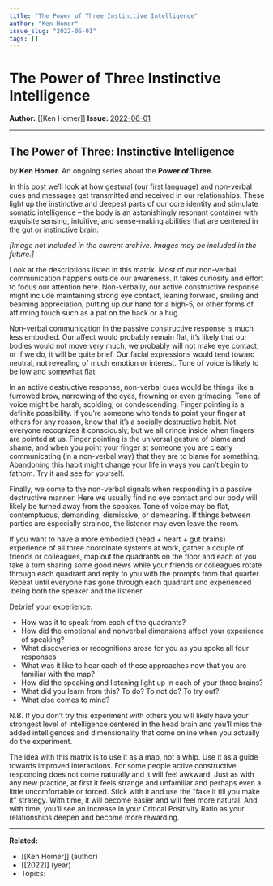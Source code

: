 ```yaml
---
title: "The Power of Three Instinctive Intelligence"
author: "Ken Homer"
issue_slug: "2022-06-01"
tags: []
---
```


# The Power of Three Instinctive Intelligence

**Author:** [[Ken Homer]]
**Issue:** [2022-06-01](https://plex.collectivesensecommons.org/2022-06-01/)

---

## The Power of Three: Instinctive Intelligence
by **Ken Homer.** An ongoing series about the **Power of Three.**

In this post we’ll look at how gestural (our first language) and non-verbal cues and messages get transmitted and received in our relationships. These light up the instinctive and deepest parts of our core identity and stimulate somatic intelligence – the body is an astonishingly resonant container with exquisite sensing, intuitive, and sense-making abilities that are centered in the gut or instinctive brain.

*[Image not included in the current archive. Images may be included in the future.]*

Look at the descriptions listed in this matrix. Most of our non-verbal communication happens outside our awareness. It takes curiosity and effort to focus our attention here. Non-verbally, our active constructive response might include maintaining strong eye contact, leaning forward, smiling and beaming appreciation, putting up our hand for a high-5, or other forms of affirming touch such as a pat on the back or a hug.

Non-verbal communication in the passive constructive response is much less embodied. Our affect would probably remain flat, it’s likely that our bodies would not move very much, we probably will not make eye contact, or if we do, it will be quite brief. Our facial expressions would tend toward neutral, not revealing of much emotion or interest. Tone of voice is likely to be low and somewhat flat.

In an active destructive response, non-verbal cues would be things like a furrowed brow, narrowing of the eyes, frowning or even grimacing. Tone of voice might be harsh, scolding, or condescending. Finger pointing is a definite possibility. If you’re someone who tends to point your finger at others for any reason, know that it’s a socially destructive habit. Not everyone recognizes it consciously, but we all cringe inside when fingers are pointed at us. Finger pointing is the universal gesture of blame and shame, and when you point your finger at someone you are clearly communicating (in a non-verbal way) that they are to blame for something. Abandoning this habit might change your life in ways you can’t begin to fathom. Try it and see for yourself.

Finally, we come to the non-verbal signals when responding in a passive destructive manner. Here we usually find no eye contact and our body will likely be turned away from the speaker. Tone of voice may be flat, contemptuous, demanding, dismissive, or demeaning. If things between parties are especially strained, the listener may even leave the room.

If you want to have a more embodied (head + heart + gut brains) experience of all three coordinate systems at work, gather a couple of friends or colleagues, map out the quadrants on the floor and each of you take a turn sharing some good news while your friends or colleagues rotate through each quadrant and reply to you with the prompts from that quarter. Repeat until everyone has gone through each quadrant and experienced  being both the speaker and the listener.

Debrief your experience:

- How was it to speak from each of the quadrants?
- How did the emotional and nonverbal dimensions affect your experience of speaking?
- What discoveries or recognitions arose for you as you spoke all four responses
- What was it like to hear each of these approaches now that you are familiar with the map?
- How did the speaking and listening light up in each of your three brains?
- What did you learn from this? To do? To not do? To try out?
- What else comes to mind?

N.B. If you don’t try this experiment with others you will likely have your strongest level of intelligence centered in the head brain and you’ll miss the added intelligences and dimensionality that come online when you actually do the experiment.

The idea with this matrix is to use it as a map, not a whip. Use it as a guide towards improved interactions. For some people active constructive responding does not come naturally and it will feel awkward. Just as with any new practice, at first it feels strange and unfamiliar and perhaps even a little uncomfortable or forced. Stick with it and use the “fake it till you make it” strategy. With time, it will become easier and will feel more natural. And with time, you’ll see an increase in your Critical Positivity Ratio as your relationships deepen and become more rewarding.

---

**Related:**
- [[Ken Homer]] (author)
- [[2022]] (year)
- Topics: 

